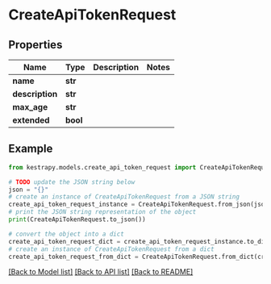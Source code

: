 # CreateApiTokenRequest


## Properties

Name | Type | Description | Notes
------------ | ------------- | ------------- | -------------
**name** | **str** |  | 
**description** | **str** |  | 
**max_age** | **str** |  | 
**extended** | **bool** |  | 

## Example

```python
from kestrapy.models.create_api_token_request import CreateApiTokenRequest

# TODO update the JSON string below
json = "{}"
# create an instance of CreateApiTokenRequest from a JSON string
create_api_token_request_instance = CreateApiTokenRequest.from_json(json)
# print the JSON string representation of the object
print(CreateApiTokenRequest.to_json())

# convert the object into a dict
create_api_token_request_dict = create_api_token_request_instance.to_dict()
# create an instance of CreateApiTokenRequest from a dict
create_api_token_request_from_dict = CreateApiTokenRequest.from_dict(create_api_token_request_dict)
```
[[Back to Model list]](../README.md#documentation-for-models) [[Back to API list]](../README.md#documentation-for-api-endpoints) [[Back to README]](../README.md)



